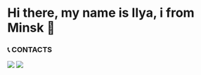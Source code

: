 Hi there, my name is Ilya, i from Minsk 👋
============

### :telephone_receiver: CONTACTS
<a href="https://instagram.com/hey_mary_may/"><img src="https://img.shields.io/badge/-@hey_mary_may-E4405F?style=flat&logo=Instagram&logoColor=white"/></a>
<a href="https://t.me/chernenko5"><img src="https://img.shields.io/badge/-@hey_mary_may-1877F2?style=flat&logo=Telegram&logoColor=white"/></a>
